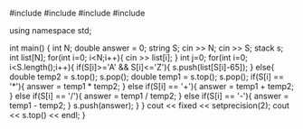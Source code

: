 #include <iostream>
#include <stack>
#include <string>
#include <iomanip>

using namespace std;

int main() {
  int N; 
  double answer = 0;
  string S; 
  cin >> N; 
  cin >> S; 
  stack<double> s;
  int list[N];
  for(int i=0; i<N;i++){
    cin >> list[i];
  }
  int j=0;
  for(int i=0; i<S.length();i++){
    if(S[i]>='A' && S[i]<='Z'){
      s.push(list[S[i]-65]);
    }
    else{
      double temp2 = s.top();
      s.pop();
      double temp1 = s.top();
      s.pop();
      if(S[i] == '*'){
        answer = temp1 * temp2;
      }
      else if(S[i] == '+'){
        answer = temp1 + temp2;
      }
      else if(S[i] == '/'){
        answer = temp1 / temp2;
      }
      else if(S[i] == '-'){
        answer = temp1 - temp2;
      }
      s.push(answer);
    }
  }
  cout << fixed << setprecision(2);
  cout << s.top() << endl;
}
